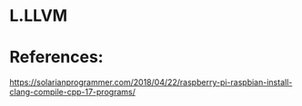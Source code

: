 # L.LLVM 


# References:

https://solarianprogrammer.com/2018/04/22/raspberry-pi-raspbian-install-clang-compile-cpp-17-programs/
